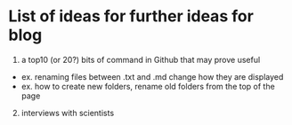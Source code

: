 # List of ideas for further ideas for blog  

1. a top10 (or 20?) bits of command in Github that may prove useful
  - ex. renaming files between .txt and .md change how they are displayed
  - ex. how to create new folders, rename old folders from the top of the page
2. interviews with scientists  
